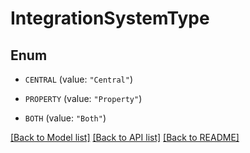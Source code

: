 # IntegrationSystemType

## Enum


* `CENTRAL` (value: `"Central"`)

* `PROPERTY` (value: `"Property"`)

* `BOTH` (value: `"Both"`)


[[Back to Model list]](../README.md#documentation-for-models) [[Back to API list]](../README.md#documentation-for-api-endpoints) [[Back to README]](../README.md)


